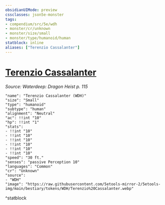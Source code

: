 ```yaml
---
obsidianUIMode: preview
cssclasses: json5e-monster
tags:
- compendium/src/5e/wdh
- monster/cr/unknown
- monster/size/small
- monster/type/humanoid/human
statblock: inline
aliases: ["Terenzio Cassalanter"]
---
```

# [Terenzio Cassalanter](3-Mechanics\CLI\bestiary\npc/terenzio-cassalanter-wdh.md)
*Source: Waterdeep: Dragon Heist p. 115*  

```statblock
"name": "Terenzio Cassalanter (WDH)"
"size": "Small"
"type": "humanoid"
"subtype": "human"
"alignment": "Neutral"
"ac": !!int "10"
"hp": !!int "1"
"stats":
- !!int "10"
- !!int "10"
- !!int "10"
- !!int "10"
- !!int "10"
- !!int "10"
"speed": "30 ft."
"senses": "passive Perception 10"
"languages": "Common"
"cr": "Unknown"
"source":
- "WDH"
"image": "https://raw.githubusercontent.com/5etools-mirror-2/5etools-img/main/bestiary/tokens/WDH/Terenzio%20Cassalanter.webp"
```
^statblock